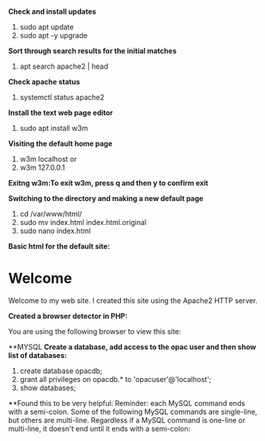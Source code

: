 **Check and install updates**
1. sudo apt update
2. sudo apt -y upgrade

**Sort through search results for the initial matches**
1. apt search apache2 | head

**Check apache status**
1. systemctl status apache2

**Install the text web page editor**
1. sudo apt install w3m

**Visiting the default home page**
1. w3m localhost or 
2. w3m 127.0.0.1


**Exitng w3m:To exit w3m, press q and then y to confirm exit**


**Switching to the directory and making a new default page**
1. cd /var/www/html/
2. sudo mv index.html index.html.original
3. sudo nano index.html

**Basic html for the default site:**
<html>
<head>
<title>My first web page using Apache2</title>
</head>
<body>

<h1>Welcome</h1>

<p>Welcome to my web site.
I created this site using the Apache2 HTTP server.</p>

</body>
</html>


**Created a browser detector in PHP:**
<html>
<head>
<title>Broswer Detector</title>
</head>
<body>
<p>You are using the following browser to view this site:</p>

<?php
$user_agent = $_SERVER['HTTP_USER_AGENT'];

if(strpos($user_agent, 'Edge') !== FALSE) {
    $browser = 'Microsoft Edge';
} elseif(strpos($user_agent, 'Firefox') !== FALSE) {
    $browser = 'Mozilla Firefox';
} elseif(strpos($user_agent, 'Chrome') !== FALSE) {
    $browser = 'Google Chrome';
} elseif(strpos($user_agent, 'Opera Mini') !== FALSE) {
    $browser = "Opera Mini";
} elseif(strpos($user_agent, 'Opera') !== FALSE) {
    $browser = 'Opera';
} elseif(strpos($user_agent, 'Safari') !== FALSE) {
    $browser = 'Safari';
} else {
    $browser = 'Unknown';
}

if(strpos($user_agent, 'Windows') !== FALSE) {
    $os = 'Windows';
} elseif(strpos($user_agent, 'Linux') !== FALSE) {
    $os = 'Linux';
} elseif(strpos($user_agent, 'Mac') !== FALSE) {
    $os = 'Mac';
} elseif(strpos($user_agent, 'iOS') !== FALSE) {
    $os = 'iOS';
} elseif(strpos($user_agent, 'Android') !== FALSE) {
    $os = 'Android';
} else {
    $os = 'Unknown';
}

if($browser === 'Unknown' || $os === 'Unknown') {
    echo 'No browser detected.';
} else {
    echo 'Your browser is ' . $browser . ' and your operating system is ' . $os . '.';
}
?>

</body>
</html>


**MYSQL
**Create a database, add access to the opac user and then show list of databases:**
1. create database opacdb;
2. grant all privileges on opacdb.* to 'opacuser'@'localhost';
3. show databases;

**Found this to be very helpful:
Reminder: each MySQL command ends with a semi-colon. Some of the following MySQL commands are single-line, but others are multi-line. 
Regardless if a MySQL command is one-line or multi-line, it doesn't end until it ends with a semi-colon:


